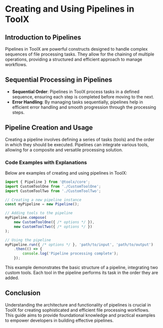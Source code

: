 # Creating and Using Pipelines in ToolX

## Introduction to Pipelines
Pipelines in ToolX are powerful constructs designed to handle complex sequences of file processing tasks. They allow for the chaining of multiple operations, providing a structured and efficient approach to manage workflows.

## Sequential Processing in Pipelines
- **Sequential Order**: Pipelines in ToolX process tasks in a defined sequence, ensuring each step is completed before moving to the next.
- **Error Handling**: By managing tasks sequentially, pipelines help in efficient error handling and smooth progression through the processing steps.

## Pipeline Creation and Usage
Creating a pipeline involves defining a series of tasks (tools) and the order in which they should be executed. Pipelines can integrate various tools, allowing for a composite and versatile processing solution.

### Code Examples with Explanations
Below are examples of creating and using pipelines in ToolX:

```javascript
import { Pipeline } from '@toolx/core';
import CustomToolOne from './CustomToolOne';
import CustomToolTwo from './CustomToolTwo';

// Creating a new pipeline instance
const myPipeline = new Pipeline();

// Adding tools to the pipeline
myPipeline.compose(
    new CustomToolOne({ /* options */ }),
    new CustomToolTwo({ /* options */ })
);

// Using the pipeline
myPipeline.run({ /* options */ }, 'path/to/input', 'path/to/output')
    .then(() => {
        console.log('Pipeline processing complete');
    });
```

This example demonstrates the basic structure of a pipeline, integrating two custom tools. Each tool in the pipeline performs its task in the order they are added.

## Conclusion
Understanding the architecture and functionality of pipelines is crucial in ToolX for creating sophisticated and efficient file processing workflows. This guide aims to provide foundational knowledge and practical examples to empower developers in building effective pipelines.
